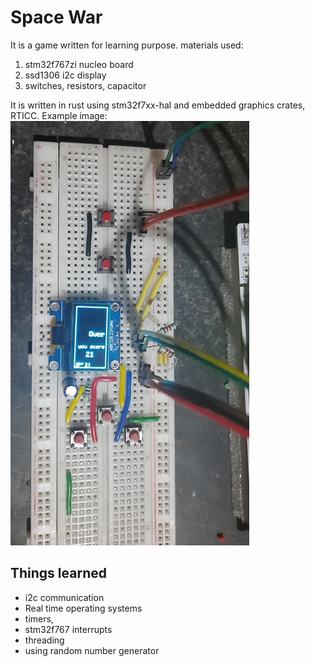 # Space War

It is a game written for learning purpose.
materials used:
1. stm32f767zi nucleo board
2. ssd1306 i2c display
3. switches, resistors, capacitor

It is written in rust using stm32f7xx-hal and embedded graphics crates, RTICC.
Example image: ![game_image]( assets/game_image1.jpeg )

## Things learned

* i2c communication
* Real time operating systems
* timers,
* stm32f767 interrupts
* threading
* using random number generator

